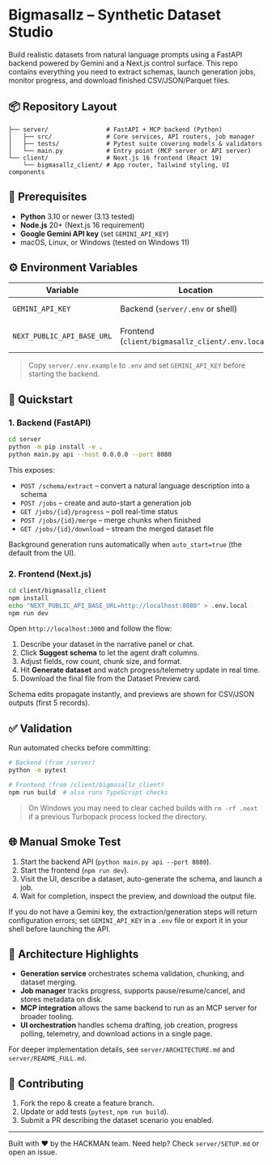 # Bigmasallz – Synthetic Dataset Studio

Build realistic datasets from natural language prompts using a FastAPI backend powered by Gemini and a Next.js control surface. This repo contains everything you need to extract schemas, launch generation jobs, monitor progress, and download finished CSV/JSON/Parquet files.

## 📦 Repository Layout

```
├── server/                # FastAPI + MCP backend (Python)
│   ├── src/               # Core services, API routers, job manager
│   ├── tests/             # Pytest suite covering models & validators
│   └── main.py            # Entry point (MCP server or API server)
└── client/                # Next.js 16 frontend (React 19)
	└── bigmasallz_client/ # App router, Tailwind styling, UI components
```

## 🔑 Prerequisites

- **Python** 3.10 or newer (3.13 tested)
- **Node.js** 20+ (Next.js 16 requirement)
- **Google Gemini API key** (set `GEMINI_API_KEY`)
- macOS, Linux, or Windows (tested on Windows 11)

## ⚙️ Environment Variables

| Variable | Location | Purpose |
| --- | --- | --- |
| `GEMINI_API_KEY` | Backend (`server/.env` or shell) | Authenticates Gemini schema/dataset calls |
| `NEXT_PUBLIC_API_BASE_URL` | Frontend (`client/bigmasallz_client/.env.local`) | URL of the FastAPI server, e.g. `http://localhost:8080` |

> Copy `server/.env.example` to `.env` and set `GEMINI_API_KEY` before starting the backend.

## 🚀 Quickstart

### 1. Backend (FastAPI)

```bash
cd server
python -m pip install -e .
python main.py api --host 0.0.0.0 --port 8080
```

This exposes:

- `POST /schema/extract` – convert a natural language description into a schema
- `POST /jobs` – create and auto-start a generation job
- `GET /jobs/{id}/progress` – poll real-time status
- `POST /jobs/{id}/merge` – merge chunks when finished
- `GET /jobs/{id}/download` – stream the merged dataset file

Background generation runs automatically when `auto_start=true` (the default from the UI).

### 2. Frontend (Next.js)

```bash
cd client/bigmasallz_client
npm install
echo "NEXT_PUBLIC_API_BASE_URL=http://localhost:8080" > .env.local
npm run dev
```

Open `http://localhost:3000` and follow the flow:

1. Describe your dataset in the narrative panel or chat.
2. Click **Suggest schema** to let the agent draft columns.
3. Adjust fields, row count, chunk size, and format.
4. Hit **Generate dataset** and watch progress/telemetry update in real time.
5. Download the final file from the Dataset Preview card.

Schema edits propagate instantly, and previews are shown for CSV/JSON outputs (first 5 records).

## ✅ Validation

Run automated checks before committing:

```bash
# Backend (from /server)
python -m pytest

# Frontend (from /client/bigmasallz_client)
npm run build  # also runs TypeScript checks
```

> On Windows you may need to clear cached builds with `rm -rf .next` if a previous Turbopack process locked the directory.

## 🌐 Manual Smoke Test

1. Start the backend API (`python main.py api --port 8080`).
2. Start the frontend (`npm run dev`).
3. Visit the UI, describe a dataset, auto-generate the schema, and launch a job.
4. Wait for completion, inspect the preview, and download the output file.

If you do not have a Gemini key, the extraction/generation steps will return configuration errors; set `GEMINI_API_KEY` in a `.env` file or export it in your shell before launching the API.

## 🧠 Architecture Highlights

- **Generation service** orchestrates schema validation, chunking, and dataset merging.
- **Job manager** tracks progress, supports pause/resume/cancel, and stores metadata on disk.
- **MCP integration** allows the same backend to run as an MCP server for broader tooling.
- **UI orchestration** handles schema drafting, job creation, progress polling, telemetry, and download actions in a single page.

For deeper implementation details, see `server/ARCHITECTURE.md` and `server/README_FULL.md`.

## 🤝 Contributing

1. Fork the repo & create a feature branch.
2. Update or add tests (`pytest`, `npm run build`).
3. Submit a PR describing the dataset scenario you enabled.

---

Built with ❤️ by the HACKMAN team. Need help? Check `server/SETUP.md` or open an issue.